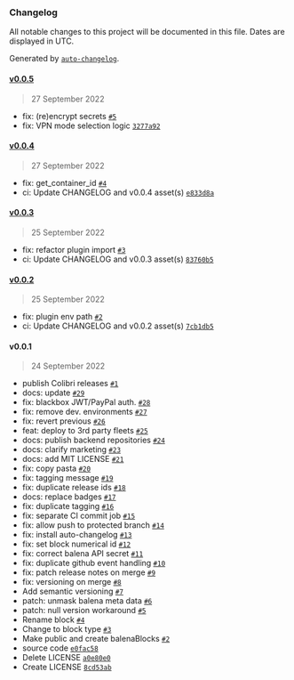 ### Changelog

All notable changes to this project will be documented in this file. Dates are displayed in UTC.

Generated by [`auto-changelog`](https://github.com/CookPete/auto-changelog).

#### [v0.0.5](https://github.com/vpnarea/black.box/compare/v0.0.4...v0.0.5)

> 27 September 2022

- fix: (re)encrypt secrets [`#5`](https://github.com/vpnarea/black.box/pull/5)
- fix: VPN mode selection logic [`3277a92`](https://github.com/vpnarea/black.box/commit/3277a925f4d4acaf7a86017eee92e55399b64838)

#### [v0.0.4](https://github.com/vpnarea/black.box/compare/v0.0.3...v0.0.4)

> 27 September 2022

- fix: get_container_id [`#4`](https://github.com/vpnarea/black.box/pull/4)
- ci: Update CHANGELOG and v0.0.4 asset(s) [`e833d8a`](https://github.com/vpnarea/black.box/commit/e833d8a0d8a2f576f10584c5e7e3f8d2cc65e9ac)

#### [v0.0.3](https://github.com/vpnarea/black.box/compare/v0.0.2...v0.0.3)

> 25 September 2022

- fix: refactor plugin import [`#3`](https://github.com/vpnarea/black.box/pull/3)
- ci: Update CHANGELOG and v0.0.3 asset(s) [`83760b5`](https://github.com/vpnarea/black.box/commit/83760b5ee86fba07d6d17a8d6f4f09c403af001a)

#### [v0.0.2](https://github.com/vpnarea/black.box/compare/v0.0.1...v0.0.2)

> 25 September 2022

- fix: plugin env path [`#2`](https://github.com/vpnarea/black.box/pull/2)
- ci: Update CHANGELOG and v0.0.2 asset(s) [`7cb1db5`](https://github.com/vpnarea/black.box/commit/7cb1db52a259735668d722decb7051a3b83ef01a)

#### v0.0.1

> 24 September 2022

- publish Colibri releases [`#1`](https://github.com/vpnarea/black.box/pull/1)
- docs: update [`#29`](https://github.com/vpnarea/black.box/pull/29)
- fix: blackbox JWT/PayPal auth. [`#28`](https://github.com/vpnarea/black.box/pull/28)
- fix: remove dev. environments [`#27`](https://github.com/vpnarea/black.box/pull/27)
- fix: revert previous [`#26`](https://github.com/vpnarea/black.box/pull/26)
- feat: deploy to 3rd party fleets [`#25`](https://github.com/vpnarea/black.box/pull/25)
- docs: publish backend repositories [`#24`](https://github.com/vpnarea/black.box/pull/24)
- docs: clarify marketing [`#23`](https://github.com/vpnarea/black.box/pull/23)
- docs: add MIT LICENSE [`#21`](https://github.com/vpnarea/black.box/pull/21)
- fix: copy pasta [`#20`](https://github.com/vpnarea/black.box/pull/20)
- fix: tagging message [`#19`](https://github.com/vpnarea/black.box/pull/19)
- fix: duplicate release ids [`#18`](https://github.com/vpnarea/black.box/pull/18)
- docs: replace badges [`#17`](https://github.com/vpnarea/black.box/pull/17)
- fix: duplicate tagging [`#16`](https://github.com/vpnarea/black.box/pull/16)
- fix: separate CI commit job [`#15`](https://github.com/vpnarea/black.box/pull/15)
- fix: allow push to protected branch [`#14`](https://github.com/vpnarea/black.box/pull/14)
- fix: install auto-changelog [`#13`](https://github.com/vpnarea/black.box/pull/13)
- fix: set block numerical id [`#12`](https://github.com/vpnarea/black.box/pull/12)
- fix: correct balena API secret [`#11`](https://github.com/vpnarea/black.box/pull/11)
- fix: duplicate github event handling [`#10`](https://github.com/vpnarea/black.box/pull/10)
- fix: patch release notes on merge [`#9`](https://github.com/vpnarea/black.box/pull/9)
- fix: versioning on merge [`#8`](https://github.com/vpnarea/black.box/pull/8)
- Add semantic versioning [`#7`](https://github.com/vpnarea/black.box/pull/7)
- patch: unmask balena meta data [`#6`](https://github.com/vpnarea/black.box/pull/6)
- patch: null version workaround [`#5`](https://github.com/vpnarea/black.box/pull/5)
- Rename block [`#4`](https://github.com/vpnarea/black.box/pull/4)
- Change to block type [`#3`](https://github.com/vpnarea/black.box/pull/3)
- Make public and create balenaBlocks [`#2`](https://github.com/vpnarea/black.box/pull/2)
- source code [`e0fac58`](https://github.com/vpnarea/black.box/commit/e0fac58f39ebd697ee19f6e99f2d9a582ee07370)
- Delete LICENSE [`a0e80e0`](https://github.com/vpnarea/black.box/commit/a0e80e01ed6a884976ba398e718ce413d35ad91a)
- Create LICENSE [`8cd53ab`](https://github.com/vpnarea/black.box/commit/8cd53abc63bf14f24f82f80a18e0e6daa134b77c)
